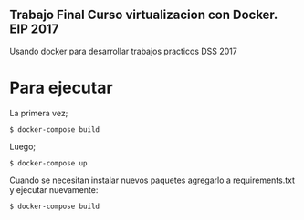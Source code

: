 ## Trabajo Final Curso virtualizacion con Docker. EIP 2017 ##

Usando docker para desarrollar trabajos practicos DSS 2017

# Para ejecutar #

La primera vez;

    $ docker-compose build

Luego;

    $ docker-compose up

Cuando se necesitan instalar nuevos paquetes agregarlo a requirements.txt y ejecutar nuevamente:

    $ docker-compose build



